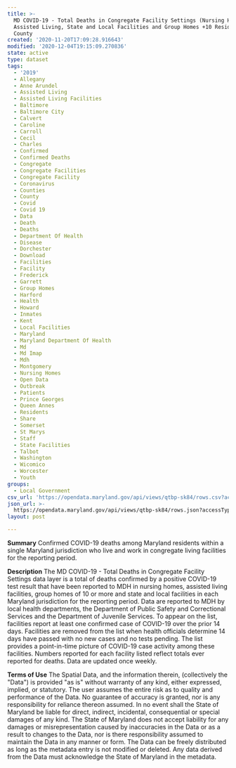 ```yaml
---
title: >-
  MD COVID-19 - Total Deaths in Congregate Facility Settings (Nursing Homes,
  Assisted Living, State and Local Facilities and Group Homes +10 Residents) by
  County
created: '2020-11-20T17:09:28.916643'
modified: '2020-12-04T19:15:09.270836'
state: active
type: dataset
tags:
  - '2019'
  - Allegany
  - Anne Arundel
  - Assisted Living
  - Assisted Living Facilities
  - Baltimore
  - Baltimore City
  - Calvert
  - Caroline
  - Carroll
  - Cecil
  - Charles
  - Confirmed
  - Confirmed Deaths
  - Congregate
  - Congregate Facilities
  - Congregate Facility
  - Coronavirus
  - Counties
  - County
  - Covid
  - Covid 19
  - Data
  - Death
  - Deaths
  - Department Of Health
  - Disease
  - Dorchester
  - Download
  - Facilities
  - Facility
  - Frederick
  - Garrett
  - Group Homes
  - Harford
  - Health
  - Howard
  - Inmates
  - Kent
  - Local Facilities
  - Maryland
  - Maryland Department Of Health
  - Md
  - Md Imap
  - Mdh
  - Montgomery
  - Nursing Homes
  - Open Data
  - Outbreak
  - Patients
  - Prince Georges
  - Queen Annes
  - Residents
  - Share
  - Somerset
  - St Marys
  - Staff
  - State Facilities
  - Talbot
  - Washington
  - Wicomico
  - Worcester
  - Youth
groups:
  - Local Government
csv_url: 'https://opendata.maryland.gov/api/views/qtbp-sk84/rows.csv?accessType=DOWNLOAD'
json_url: >-
  https://opendata.maryland.gov/api/views/qtbp-sk84/rows.json?accessType=DOWNLOAD
layout: post

---
```

<b>Summary</b>
Confirmed COVID-19 deaths among Maryland residents within a single Maryland jurisdiction who live and work in congregate living facilities for the reporting period.

<b>Description</b>
The MD COVID-19 - Total Deaths in Congregate Facility Settings data layer is a total of deaths confirmed by a positive COVID-19 test result that have been reported to MDH in nursing homes, assisted living facilities, group homes of 10 or more and state and local facilities in each Maryland jurisdiction for the reporting period. Data are reported to MDH by local health departments, the Department of Public Safety and Correctional Services and the Department of Juvenile Services. To appear on the list, facilities report at least one confirmed case of COVID-19 over the prior 14 days. Facilities are removed from the list when health officials determine 14 days have passed with no new cases and no tests pending. The list provides a point-in-time picture of COVID-19 case activity among these facilities. Numbers reported for each facility listed reflect totals ever reported for deaths. Data are updated once weekly.

<b>Terms of Use</b>
The Spatial Data, and the information therein, (collectively the "Data") is provided "as is" without warranty of any kind, either expressed, implied, or statutory. The user assumes the entire risk as to quality and performance of the Data. No guarantee of accuracy is granted, nor is any responsibility for reliance thereon assumed. In no event shall the State of Maryland be liable for direct, indirect, incidental, consequential or special damages of any kind. The State of Maryland does not accept liability for any damages or misrepresentation caused by inaccuracies in the Data or as a result to changes to the Data, nor is there responsibility assumed to maintain the Data in any manner or form. The Data can be freely distributed as long as the metadata entry is not modified or deleted. Any data derived from the Data must acknowledge the State of Maryland in the metadata.

